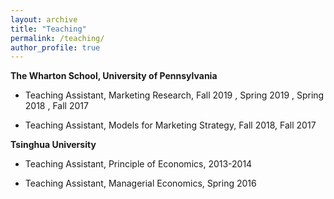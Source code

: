 ```yaml
---
layout: archive
title: "Teaching"
permalink: /teaching/
author_profile: true
---
```


**The Wharton School, University of Pennsylvania**

- Teaching Assistant, Marketing Research, Fall 2019 , Spring 2019 , Spring 2018 , Fall 2017 

- Teaching Assistant, Models for Marketing Strategy, Fall 2018, Fall 2017

**Tsinghua University**

- Teaching Assistant, Principle of Economics, 2013-2014 

- Teaching Assistant, Managerial Economics, Spring 2016 
